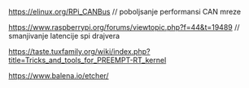 




https://elinux.org/RPi_CANBus     // poboljsanje performansi CAN mreze




https://www.raspberrypi.org/forums/viewtopic.php?f=44&t=19489   // smanjivanje latencije spi drajvera



https://taste.tuxfamily.org/wiki/index.php?title=Tricks_and_tools_for_PREEMPT-RT_kernel 


https://www.balena.io/etcher/
